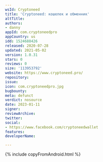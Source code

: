 ```yaml
---
wsId: Cryptoneed
title: 'Cryptoneed: кошелек и обменник'
altTitle: 
authors:
- danny
appId: com.cryptoneedpro
appCountry: us
idd: 1524688426
released: 2020-07-28
updated: 2021-05-02
version: 1.0.31
stars: 0
reviews: 0
size: '113953792'
website: https://www.cryptoneed.pro/
repository: 
issue: 
icon: com.cryptoneedpro.jpg
bugbounty: 
meta: defunct
verdict: nosource
date: 2023-01-11
signer: 
reviewArchive: 
twitter: 
social:
- https://www.facebook.com/cryptoneedwallet
features: 
developerName: 

---
```


{% include copyFromAndroid.html %}
